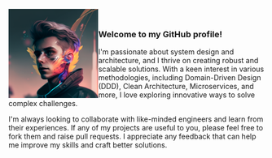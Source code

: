 <img src="assets/avatar.png" alt="Wallpaper" width=35% align="left"> <br>

### Welcome to my GitHub profile!

I'm passionate about system design and architecture, and I thrive on 
creating robust and scalable solutions. With a keen interest in various methodologies, including 
Domain-Driven Design (DDD), Clean Architecture, Microservices, and more, I love exploring innovative 
ways to solve complex challenges.

I'm always looking to collaborate with like-minded engineers and learn from their experiences. If 
any of my projects are useful to you, please feel free to fork them and raise pull requests. I 
appreciate any feedback that can help me improve my skills and craft better solutions.
